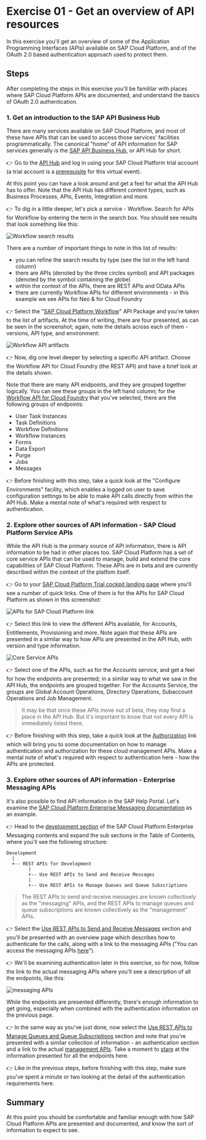 # Exercise 01 - Get an overview of API resources

In this exercise you'll get an overview of some of the Application Programming Interfaces (APIs) available on SAP Cloud Platform, and of the OAuth 2.0 based authentication approach used to protect them.


## Steps

After completing the steps in this exercise you'll be famililar with places where SAP Cloud Platform APIs are documented, and understand the basics of OAuth 2.0 authentication.

### 1. Get an introduction to the SAP API Business Hub

There are many services available on SAP Cloud Platform, and most of these have APIs that can be used to access those services' facilities programmatically. The canonical "home" of API information for SAP services generally is the [SAP API Business Hub](https://api.sap.com/), or API Hub for short.

:point_right: Go to the [API Hub](https://api.sap.com) and log in using your SAP Cloud Platform trial account (a trial account is a [prerequisite](../prerequisites.md) for this virtual event).

At this point you can have a look around and get a feel for what the API Hub has to offer. Note that the API Hub has different content types, such as Business Processes, APIs, Events, Integration and more.

:point_right: To dig in a little deeper, let's pick a service - Workflow. Search for APIs for Workflow by entering the term in the search box. You should see results that look something like this:

![Workflow search results](workflow-search-results.png)

There are a number of important things to note in this list of results:

- you can refine the search results by type (see the list in the left hand column)
- there are APIs (denoted by the three circles symbol) and API packages (denoted by the symbol containing the globe)
- within the context of the APIs, there are REST APIs and OData APIs
- there are currently Workflow APIs for different environments - in this example we see APIs for Neo & for Cloud Foundry

:point_right: Select the "[SAP Cloud Platform Workflow](https://api.sap.com/package/SAPCPWorkflowAPIs?section=Artifacts)" API Package and you're taken to the list of artifacts. At the time of writing, there are four presented, as can be seen in the screenshot; again, note the details across each of them - versions, API type, and environment:

![Workflow API artifacts](workflow-api-artifacts.png)

:point_right: Now, dig one level deeper by selecting a specific API artifact. Choose the Workflow API for Cloud Foundry (the REST API) and have a brief look at the details shown.

Note that there are many API endpoints, and they are grouped together logically. You can see these groups in the left hand column; for the [Workflow API for Cloud Foundry](https://api.sap.com/api/SAP_CP_Workflow_CF/resource) that you've selected, there are the following groups of endpoints:

- User Task Instances
- Task Definitions
- Workflow Definitions
- Workflow Instances
- Forms
- Data Export
- Purge
- Jobs
- Messages

:point_right: Before finishing with this step, take a quick look at the "Configure Environments" facility, which enables a logged on user to save configuration settings to be able to make API calls directly from within the API Hub. Make a mental note of what's required with respect to authentication.


### 2. Explore other sources of API information - SAP Cloud Platform Service APIs

While the API Hub is the primary source of API information, there is API information to be had in other places too. SAP Cloud Platform has a set of core service APIs that can be used to manage, build and extend the core capabilities of SAP Cloud Platform. These APIs are in beta and are currently described within the context of the platfom itself.

:point_right: Go to your [SAP Cloud Platform Trial cockpit landing page](https://cockpit.hanatrial.ondemand.com/cockpit#/home/trial) where you'll see a number of quick links. One of them is for the APIs for SAP Cloud Platform as shown in this screenshot:

![APIs for SAP Cloud Platform link](apis-for-sap-cloud-platform-link.png)

:point_right: Select this link to view the different APIs available, for Accounts, Entitlements, Provisioning and more. Note again that these APIs are presented in a similar way to how APIs are presented in the API Hub, with version and type information.

![Core Service APIs](core-service-apis.png)

:point_right: Select one of the APIs, such as for the Accounts service, and get a feel for how the endpoints are presented; in a similar way to what we saw in the API Hub, the endpoints are grouped together. For the Accounts Service, the groups are Global Account Operations, Directory Operations, Subaccount Operations and Job Management.

> It may be that once these APIs move out of beta, they may find a place in the API Hub. But it's important to know that not every API is immediately listed there.

:point_right:  Before finishing with this step, take a quick look at the [Authorization](https://help.sap.com/viewer/65de2977205c403bbc107264b8eccf4b/latest/en-US/3670474a58c24ac2b082e76cbbd9dc19.html) link which will bring you to some documentation on how to manage authentication and authorization for these cloud management APIs. Make a mental note of what's required with respect to authentication here - how the APIs are protected.


### 3. Explore other sources of API information - Enterprise Messaging APIs

It's also possible to find API information in the SAP Help Portal. Let's examine the [SAP Cloud Platform Enterprise Messaging documentation](https://help.sap.com/viewer/bf82e6b26456494cbdd197057c09979f/Cloud/en-US/6a0e4c77e3014acb8738af039bd9df71.html) as an example.

:point_right: Head to the [development section](https://help.sap.com/viewer/bf82e6b26456494cbdd197057c09979f/Cloud/en-US/eee727e35a864ab5b7204f7b148053d3.html) of the SAP Cloud Platform Enterprise Messaging contents and expand the sub sections in the Table of Contents, where you'll see the following structure:

```
Development
  |
  +-- REST APIs for Development
        |
        +-- Use REST APIs to Send and Receive Messages
        |
        +-- Use REST APIs to Manage Queues and Queue Subscriptions
```

> The REST APIs to send and receive messages are known collectively as the "messaging" APIs, and the REST APIs to manage queues and queue subscriptions are known collectively as the "management" APIs.

:point_right: Select the [Use REST APIs to Send and Receive Messages](https://help.sap.com/viewer/bf82e6b26456494cbdd197057c09979f/Cloud/en-US/577ea7ce5cef4e2ea974c03d5549b3ff.html) section and you'll be presented with an overview page which describes how to authenticate for the calls, along with a link to the messaging APIs ("You can access the messaging APIs [here](https://help.sap.com/doc/3dfdf81b17b744ea921ce7ad464d1bd7/Cloud/en-US/messagingrest-api-spec.html)").

:point_right: We'll be examining authentication later in this exercise, so for now, follow the link to the actual messaging APIs where you'll see a description of all the endpoints, like this:

![messaging APIs](messaging-apis.png)

While the endpoints are presented differently, there's enough information to get going, especially when combined with the authentication information on the previous page.

:point_right: In the same way as you've just done, now select the [Use REST APIs to Manage Queues and Queue Subscriptions](https://help.sap.com/viewer/bf82e6b26456494cbdd197057c09979f/Cloud/en-US/00160292a8ed445daa0185589d9b43c5.html) section and note that you're presented with a similar collection of information - an authentication section and a link to the actual [management APIs](https://help.sap.com/doc/75c9efd00fc14183abc4c613490c53f4/Cloud/en-US/rest-management-messaging.html). Take a moment to [stare](https://langram.org/2019/04/08/es6-reduce-and-pipe/) at the information presented for all the endpoints here.

:point_right: Like in the previous steps, before finishing with this step, make sure you've spent a minute or two looking at the detail of the authentication requirements here.


## Summary

At this point you should be comfortable and familiar enough with how SAP Cloud Platform APIs are presented and documented, and know the sort of information to expect to see.


